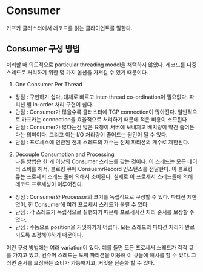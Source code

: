 # Consumer  

카프카 클러스터에서 레코드를 읽는 클라이언트를 말한다.  

## Consumer 구성 방법  

처리할 때 의도적으로 particular threading model을 채택하지 않았다. 레코드를 다중 스레드로 처리하기 위한 몇 가지 옵션을 가져갈 수 있기 때문이다.  

1. One Consumer Per Thread  
- 장점 : 구현하기 쉽다, 대체로 빠르고 inter-thread co-ordination이 필요없다, 파티션 별 in-order 처리 구현이 쉽다.
- 단점 : Consumer가 많을수록 클러스터에 TCP connection이 많아진다. 일반적으로 카프카는 connection을 효율적으로 처리하기 때문에 적은 비용이 소모된다
- 단점 : Consumer가 많다는건 많은 요청이 서버에 보내지고 배치량이 약간 줄어든다는 의미이다. 그리고 이는 I/O 처리량이 줄어드는 원인이 될 수 있다.
- 단점 : 프로세스에 연관된 전체 스레드의 개수는 전체 파티션의 개수로 제한된다.

2. Decouple Consumption and Processing  
다른 방법은 한 개 이상의 Consumer 스레드를 갖는 것이다. 이 스레드는 모든 데이터 소비를 해서, 블로킹 큐에 ConsuemrRecord 인스턴스를 전달한다. 이 블로킹 큐는 프로세서 스레드 풀에 의해서 소비된다. 실제로 이 프로세서 스레드들에 의해 레코드 프로세싱이 이루어진다.  
- 장점 : Consumer와 Processor의 크기를 독립적으로 구성할 수 있다. 파티션 제한 없이, 한 Consumer에 여러 프로세서 스레드가 물릴 수 있다.
- 단점 : 각 스레드가 독립적으로 실행되기 때문에 프로세서간 처리 순서를 보장할 수 없다.
- 단점 : 수동으로 position을 커밋하기가 어렵다. 모든 스레드의 파티션 처리가 완료되도록 조정해야하기 때문이다.

이런 구성 방법에는 여러 variation이 있다. 예를 들면 모든 프로세서 스레드가 각각 큐를 가지고 있고, 컨슈머 스레드는 토픽 파티션을 이용해 이 큐들에 해시를 할 수 있다. 그러면 순서를 보장하는 소비가 가능해지고, 커밋을 단순화 할 수 있다.